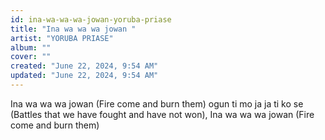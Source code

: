 ```yaml
---
id: ina-wa-wa-wa-jowan-yoruba-priase
title: "Ina wa wa wa jowan "
artist: "YORUBA PRIASE"
album: ""
cover: ""
created: "June 22, 2024, 9:54 AM"
updated: "June 22, 2024, 9:54 AM"
---
```


Ina wa wa wa jowan 
(Fire come and burn them)
ogun ti mo ja ja ti ko se
(Battles that we have fought and have not won), 
Ina wa wa wa jowan 
(Fire come and burn them)